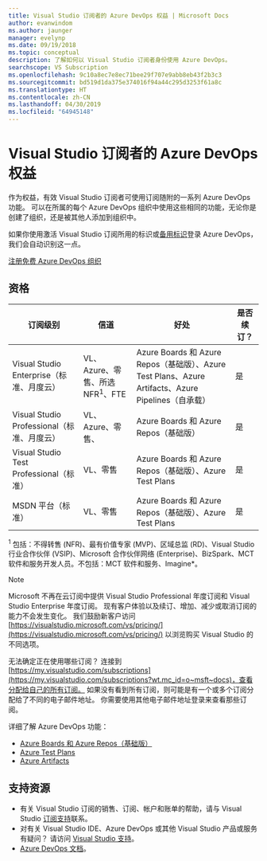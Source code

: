 ```yaml
---
title: Visual Studio 订阅者的 Azure DevOps 权益 | Microsoft Docs
author: evanwindom
ms.author: jaunger
manager: evelynp
ms.date: 09/19/2018
ms.topic: conceptual
description: 了解如何以 Visual Studio 订阅者身份使用 Azure DevOps。
searchscope: VS Subscription
ms.openlocfilehash: 9c10a8ec7e8ec71bee29f707e9abb8eb43f2b3c3
ms.sourcegitcommit: bd519d1da375e374016f94a44c295d3253f61a8c
ms.translationtype: HT
ms.contentlocale: zh-CN
ms.lasthandoff: 04/30/2019
ms.locfileid: "64945148"
---
```

# <a name="azure-devops-benefits-for-visual-studio-subscribers"></a>Visual Studio 订阅者的 Azure DevOps 权益

作为权益，有效 Visual Studio 订阅者可使用订阅随附的一系列 Azure DevOps 功能。 可以在所属的每个 Azure DevOps 组织中使用这些相同的功能，无论你是创建了组织，还是被其他人添加到组织中。

如果你使用激活 Visual Studio 订阅所用的标识或[备用标识](vs-alternate-identity.md)登录 Azure DevOps，我们会自动识别这一点。

[注册免费 Azure DevOps 组织](https://visualstudio.microsoft.com/team-services/)

## <a name="eligibility"></a>资格

| 订阅级别                                                 |     信道                                            | 好处                                                          | 是否续订？    |
|--------------------------------------------------------------------|---------------------------------------------------------|------------------------------------------------------------------|---------------|
| Visual Studio Enterprise（标准、月度云）   | VL、Azure、零售、所选 NFR<sup>1</sup>、FTE  | Azure Boards 和 Azure Repos（基础版）、Azure Test Plans、Azure Artifacts、Azure Pipelines（自承载）       |  是          |
| Visual Studio Professional（标准、月度云） | VL、Azure、零售、                                        | Azure Boards 和 Azure Repos（基础版）                                                            |  是          |
| Visual Studio Test Professional（标准）                         | VL、零售                                              | Azure Boards 和 Azure Repos（基础版）、Azure Test Plans                                              |  是          |
| MSDN 平台（标准）                                          | VL、零售                                              | Azure Boards 和 Azure Repos（基础版）、Azure Test Plans                                              |  是          |

<sup>1</sup>  包括：不得转售 (NFR)、最有价值专家 (MVP)、区域总监 (RD)、Visual Studio 行业合作伙伴 (VSIP)、Microsoft 合作伙伴网络 (Enterprise)、BizSpark、MCT 软件和服务开发人员。不包括：MCT 软件和服务、Imagine*。

> [!NOTE]
> Microsoft 不再在云订阅中提供 Visual Studio Professional 年度订阅和 Visual Studio Enterprise 年度订阅。 现有客户体验以及续订、增加、减少或取消订阅的能力不会发生变化。 我们鼓励新客户访问 [https://visualstudio.microsoft.com/vs/pricing/](https://visualstudio.microsoft.com/vs/pricing/) 以浏览购买 Visual Studio 的不同选项。

无法确定正在使用哪些订阅？  连接到 [https://my.visualstudio.com/subscriptions](https://my.visualstudio.com/subscriptions?wt.mc_id=o~msft~docs)，查看分配给自己的所有订阅。
如果没有看到所有订阅，则可能是有一个或多个订阅分配给了不同的电子邮件地址。  你需要使用其他电子邮件地址登录来查看那些订阅。

详细了解 Azure DevOps 功能：

- [Azure Boards 和 Azure Repos（基础版）](https://azure.microsoft.com/services/devops/compare-features/)
- [Azure Test Plans](https://marketplace.visualstudio.com/items?itemName=ms.vss-testmanager-web)
- [Azure Artifacts](https://marketplace.visualstudio.com/items?itemName=ms.feed)

## <a name="support-resources"></a>支持资源

- 有关 Visual Studio 订阅的销售、订阅、帐户和账单的帮助，请与 Visual Studio [订阅支持](https://visualstudio.microsoft.com/subscriptions/support/)联系。
- 对有关 Visual Studio IDE、Azure DevOps 或其他 Visual Studio 产品或服务有疑问？  请访问 [Visual Studio 支持](https://visualstudio.microsoft.com/support/)。
- [Azure DevOps 文档](/azure/devops/)。
